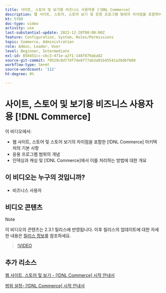 ```yaml
---
title: 사이트, 스토어 및 보기용 비즈니스 사용자용 [!DNL Commerce]
description: 웹 사이트, 스토어, 스토어 보기 및 응용 프로그램 범위의 차이점을 포함하여  [!DNL Commerce] 아키텍처의 기본 사항에 대해 알아봅니다. 색인 지정 및 캐싱을 이해합니다.
kt: 5760
doc-type: video
activity: use
last-substantial-update: 2022-12-28T00:00:00Z
feature: Configuration, System, Roles/Permissions
topic: Commerce, Administration
role: Admin, Leader, User
level: Beginner, Intermediate
exl-id: 858451cc-cbc3-471e-a2f1-148f879aba82
source-git-commit: 79529c8d77df74e6f77ab3a01b45541a38dbf680
workflow-type: tm+mt
source-wordcount: '112'
ht-degree: 0%

---
```


# 사이트, 스토어 및 보기용 비즈니스 사용자용 [!DNL Commerce]

이 비디오에서:

- 웹 사이트, 스토어 및 스토어 보기의 차이점을 포함한 [!DNL Commerce] 아키텍처의 기본 사항
- 응용 프로그램 범위의 개념
- 인덱싱과 캐싱 및 [!DNL Commerce]에서 이를 처리하는 방법에 대한 개요

## 이 비디오는 누구의 것입니까?

- 비즈니스 사용자

## 비디오 콘텐츠

>[!NOTE]
>
>이 비디오의 콘텐츠는 2.3.1 릴리스에 반영됩니다. 이후 릴리스의 업데이트에 대한 자세한 내용은 [릴리스 정보](https://experienceleague.adobe.com/docs/commerce-operations/release/notes/overview.html?lang=ko)를 참조하세요.

>[!VIDEO](https://video.tv.adobe.com/v/35945?quality=12&learn=on)

## 추가 리소스

[웹 사이트, 스토어 및 보기 - [!DNL Commerce] 시작 안내서](https://experienceleague.adobe.com/docs/commerce-admin/start/setup/websites-stores-views.html?lang=ko)

[범위 설정- [!DNL Commerce] 시작 안내서](https://experienceleague.adobe.com/docs/commerce-admin/start/setup/websites-stores-views.html?lang=ko#scope-settings)
